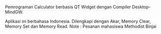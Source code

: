 Pemrograman Calculator berbasis QT Widget dengan Compiler Desktop-MindGW.

Aplikasi ini berbahasa Indonesia.
Dilengkapi dengan Akar, Memory Clear, Memory Set dan Memory Read.
Note : Pesanan mahasiswa Methodist Binjai
